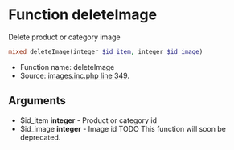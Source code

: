 Function deleteImage
===========================

Delete product or category image



```php
mixed deleteImage(integer $id_item, integer $id_image)
```

* Function name: deleteImage
* Source: [images.inc.php line 349](https://github.com/PrestaShop/PrestaShop/blob/1.5.0.1/images.inc.php#L349).

Arguments
---------

* $id_item **integer** - Product or category id
* $id_image **integer** - Image id
TODO This function will soon be deprecated.

